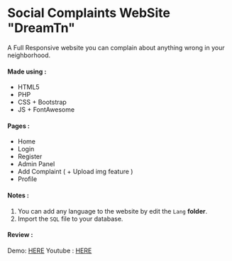 # Social Complaints WebSite "DreamTn"
A Full Responsive website you can complain about anything wrong in your neighborhood.

#### Made using :
- HTML5
- PHP
- CSS + Bootstrap
- JS + FontAwesome

#### Pages :
- Home
- Login
- Register
- Admin Panel
- Add Complaint ( + Upload img feature )
- Profile

#### Notes :
1. You can add any language to the website by edit the `Lang` **folder**.
2. Import the `SQL` file to your database.

#### Review :
Demo: [HERE](https://dreamtn.ml)
Youtube : [HERE](https://youtu.be/Wk3j1IZly58)
